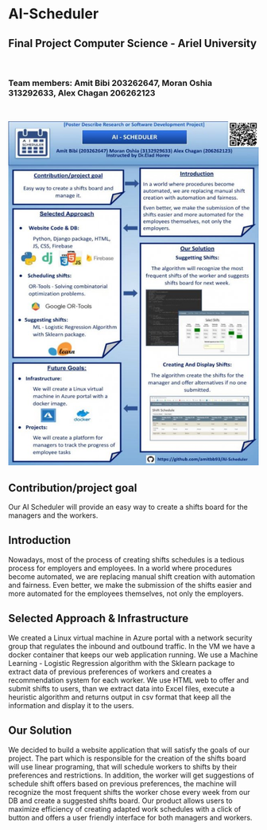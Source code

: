 # AI-Scheduler
<h2>Final Project Computer Science - Ariel University</h2><br>
<h3>Team members: Amit Bibi 203262647, Moran Oshia 313292633, Alex Chagan 206262123</h3><br>

![alt text](https://github.com/amitbb93/AI-Scheduler/blob/main/Documents/AI-Scheduler.jpg)


## Contribution/project goal

Our AI Scheduler will provide an easy way to create a shifts board for the managers and the workers. 

## Introduction

Nowadays, most of the process of creating shifts schedules is a tedious process for employers and employees.
In a world where procedures become automated, we are replacing manual shift creation with automation and fairness.
Even better, we make the submission of the shifts easier and more automated for the employees themselves, not only the employers.


## Selected Approach & Infrastructure

We created a Linux virtual machine in Azure portal with a network security group that regulates the inbound and outbound traffic. In the VM we have a docker container that keeps our web application running.
We use a Machine Learning - Logistic Regression algorithm with the Sklearn package to extract data of previous preferences of workers and creates a recommendation system for each worker.
We use HTML web to offer and submit shifts to users, than we extract data into Excel files, execute a heuristic algorithm and returns output in csv format that keep all the information 
and display it to the users. 

## Our Solution

We decided to build a website application that will satisfy the goals of our project. The part which is responsible for the creation of the shifts board  will use linear programing, that will schedule workers to shifts by their preferences and restrictions. In addition, the worker will get suggestions of schedule shift offers based on previous preferences, the machine will recognize the most frequent shifts the worker chose every week from our DB and create a suggested shifts board. Our product allows users to maximize efficiency of creating adapted work schedules with a click of button and offers a user friendly interface for both managers and workers.


